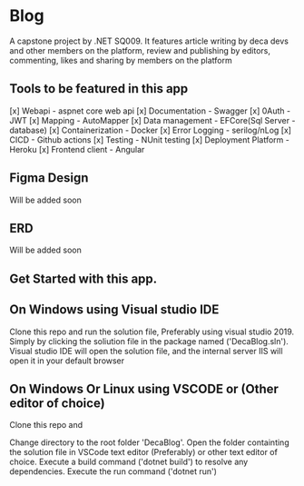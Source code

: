 # Blog
A capstone project by .NET SQ009. It features article writing by deca devs and other members on the platform, review and publishing by editors, commenting, likes and sharing by members on the platform

## Tools to be featured in this app
[x] Webapi - aspnet core web api
[x] Documentation - Swagger
[x] 0Auth - JWT
[x] Mapping - AutoMapper
[x] Data management - EFCore(Sql Server - database)
[x] Containerization - Docker
[x] Error Logging - serilog/nLog
[x] CICD - Github actions
[x] Testing - NUnit testing
[x] Deployment Platform - Heroku
[x] Frontend client - Angular
## Figma Design
Will be added soon

## ERD
Will be added soon

## Get Started with this app.
## On Windows using Visual studio IDE
Clone this repo and run the solution file, Preferably using visual studio 2019. Simply by clicking the soliution file in the package named ('DecaBlog.sln'). Visual studio IDE will open the solution file, and the internal server IIS will open it in your default browser

## On Windows Or Linux using VSCODE or (Other editor of choice)
Clone this repo and

Change directory to the root folder 'DecaBlog'. Open the folder containting the solution file in VSCode text editor (Preferably) or other text editor of choice. Execute a build command ('dotnet build') to resolve any dependencies. Execute the run command ('dotnet run')
